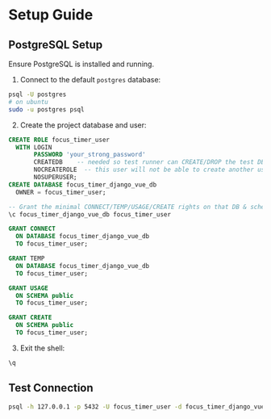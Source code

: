 # Setup Guide

## PostgreSQL Setup

Ensure PostgreSQL is installed and running.

1. Connect to the default `postgres` database:

```bash
psql -U postgres
# on ubuntu
sudo -u postgres psql
```

2. Create the project database and user:

```sql
CREATE ROLE focus_timer_user
  WITH LOGIN
       PASSWORD 'your_strong_password'
       CREATEDB    -- needed so test runner can CREATE/DROP the test DB
       NOCREATEROLE  -- this user will not be able to create another user
       NOSUPERUSER;
CREATE DATABASE focus_timer_django_vue_db 
  OWNER = focus_timer_user;

-- Grant the minimal CONNECT/TEMP/USAGE/CREATE rights on that DB & schema:
\c focus_timer_django_vue_db focus_timer_user

GRANT CONNECT
  ON DATABASE focus_timer_django_vue_db 
  TO focus_timer_user;

GRANT TEMP
  ON DATABASE focus_timer_django_vue_db 
  TO focus_timer_user;

GRANT USAGE
  ON SCHEMA public
  TO focus_timer_user;

GRANT CREATE
  ON SCHEMA public
  TO focus_timer_user;
```

3. Exit the shell:

```bash
\q
```

## Test Connection

```bash
psql -h 127.0.0.1 -p 5432 -U focus_timer_user -d focus_timer_django_vue_db 
